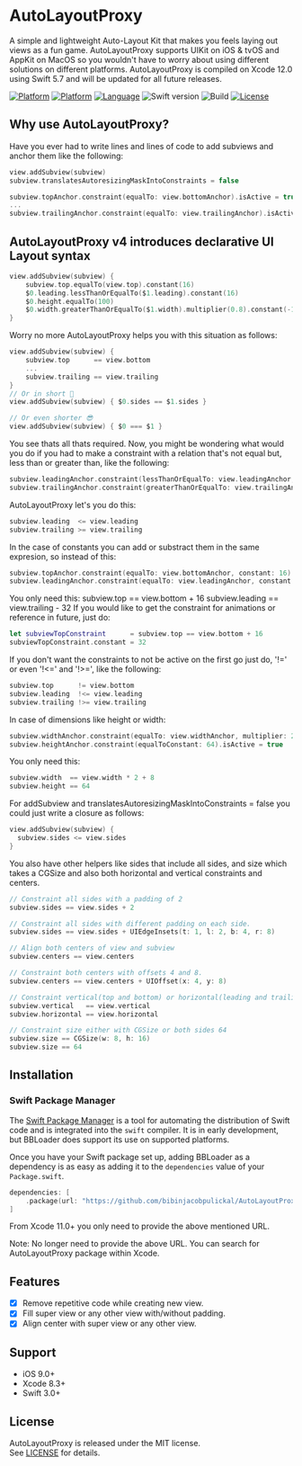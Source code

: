 # AutoLayoutProxy

A simple and lightweight Auto-Layout Kit that makes you feels laying out views as a fun game. AutoLayoutProxy supports UIKit on iOS & tvOS and AppKit on MacOS so you wouldn't have to worry about using different solutions on different platforms. AutoLayoutProxy is compiled on Xcode 12.0 using Swift 5.7 and will be updated for all future releases.

[![Platform](http://img.shields.io/badge/platform-iOS-blue.svg?style=flat)](https://developer.apple.com/iphone/index.action)
[![Platform](https://img.shields.io/badge/platform-macOS-purple.svg?style=flat)](https://developer.apple.com/iphone/index.action)
[![Language](http://img.shields.io/badge/language-swift-brightgreen.svg?style=flat)](https://developer.apple.com/swift)
![Swift version](https://img.shields.io/badge/swift-5.7-orange.svg)
![Build](https://img.shields.io/badge/Build-passed-flurasantgreen.svg?style=flat)
[![License](http://img.shields.io/badge/license-MIT-lightgray.svg?style=flat)](https://github.com/bibinjacobpulickal/AutoLayoutProxy/blob/master/LICENSE)

## Why use AutoLayoutProxy?

Have you ever had to write lines and lines of code to add subviews and anchor them like the following:
```swift
view.addSubview(subview)
subview.translatesAutoresizingMaskIntoConstraints = false

subview.topAnchor.constraint(equalTo: view.bottomAnchor).isActive = true
...
subview.trailingAnchor.constraint(equalTo: view.trailingAnchor).isActive = true
```

## AutoLayoutProxy v4 introduces declarative UI Layout syntax
```swift
view.addSubview(subview) {
    subview.top.equalTo(view.top).constant(16)
    $0.leading.lessThanOrEqualTo($1.leading).constant(16)
    $0.height.equalTo(100)
    $0.width.greaterThanOrEqualTo($1.width).multiplier(0.8).constant(-12)
}
```

Worry no more AutoLayoutProxy helps you with this situation as follows:
```swift
view.addSubview(subview) {
    subview.top      == view.bottom
    ...
    subview.trailing == view.trailing
}
// Or in short 🙂
view.addSubview(subview) { $0.sides == $1.sides }

// Or even shorter 😎
view.addSubview(subview) { $0 === $1 } 
```

You see thats all thats required. Now, you might be wondering what would you do if you had to make a constraint with a relation that's not equal but, less than or greater than, like the following:
```swift
subview.leadingAnchor.constraint(lessThanOrEqualTo: view.leadingAnchor, constant: -8).isActive = true
subview.trailingAnchor.constraint(greaterThanOrEqualTo: view.trailingAnchor: constant: 16).isActive = true
```

AutoLayoutProxy let's you do this:
```swift
subview.leading  <= view.leading
subview.trailing >= view.trailing
```

In the case of constants you can add or substract them in the same expresion, so instead of this:
```swift
subview.topAnchor.constraint(equalTo: view.bottomAnchor, constant: 16).isActive = true
subview.leadingAnchor.constraint(equalTo: view.leadingAnchor, constant: -32).isActive = true
```

You only need this:
subview.top     == view.bottom + 16
subview.leading == view.trailing - 32
If you would like to get the constraint for animations or reference in future, just do:
```swift
let subviewTopConstraint      = subview.top == view.bottom + 16
subviewTopConstraint.constant = 32
```

If you don't want the constraints to not be active on the first go just do, '!=' or even '!<=' and '!>=', like the following:
```swift
subview.top      != view.bottom
subview.leading  !<= view.leading
subview.trailing !>= view.trailing
```

In case of dimensions like height or width:
```swift
subview.widthAnchor.constraint(equalTo: view.widthAnchor, multiplier: 2, constant: 8).isActive = true
subview.heightAnchor.constraint(equalToConstant: 64).isActive = true
```
You only need this:
```swift
subview.width  == view.width * 2 + 8
subview.height == 64
```
For addSubview and translatesAutoresizingMaskIntoConstraints = false you could just write a closure as follows:
```swift
view.addSubview(subview) {
  subview.sides <= view.sides
}
```
You also have other helpers like sides that include all sides, and size which takes a CGSize and also both horizontal and vertical constraints and centers.
```swift
// Constraint all sides with a padding of 2
subview.sides == view.sides + 2

// Constraint all sides with different padding on each side.
subview.sides == view.sides + UIEdgeInsets(t: 1, l: 2, b: 4, r: 8)

// Align both centers of view and subview
subview.centers == view.centers

// Constraint both centers with offsets 4 and 8.
subview.centers == view.centers + UIOffset(x: 4, y: 8)

// Constraint vertical(top and bottom) or horizontal(leading and trailing)
subview.vertical   == view.vertical
subview.horizontal == view.horizontal

// Constraint size either with CGSize or both sides 64
subview.size == CGSize(w: 8, h: 16)
subview.size == 64
```

## Installation

### Swift Package Manager

The [Swift Package Manager](https://swift.org/package-manager/) is a tool for automating the distribution of Swift code and is integrated into the `swift` compiler. It is in early development, but BBLoader does support its use on supported platforms.

Once you have your Swift package set up, adding BBLoader as a dependency is as easy as adding it to the `dependencies` value of your `Package.swift`.

```swift
dependencies: [
    .package(url: "https://github.com/bibinjacobpulickal/AutoLayoutProxy.git", .upToNextMajor(from: "4.0.0"))
]
```
From Xcode 11.0+ you only need to provide the above mentioned URL.

Note: No longer need to provide the above URL. You can search for AutoLayoutProxy package within Xcode.

## Features
- [x] Remove repetitive code while creating new view.
- [x] Fill super view or any other view with/without padding.
- [x] Align center with super view or any other view.

## Support

- iOS 9.0+
- Xcode 8.3+
- Swift 3.0+

## License
AutoLayoutProxy is released under the MIT license.  
See [LICENSE](https://github.com/bibinjacobpulickal/AutoLayoutProxy/blob/master/LICENSE) for details.
